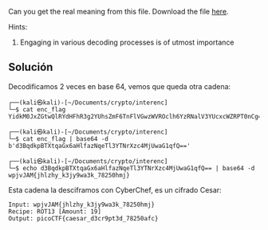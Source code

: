 Can you get the real meaning from this file. Download the file [here](https://artifacts.picoctf.net/c_titan/2/enc_flag).

Hints:
1. Engaging in various decoding processes is of utmost importance

## Solución 
Decodificamos 2 veces en base 64, vemos que queda otra cadena:
```
┌──(kali㉿kali)-[~/Documents/crypto/interenc]
└─$ cat enc_flag                                       
YidkM0JxZGtwQlRYdHFhR3g2YUhsZmF6TnFlVGwzWVROclh6YzRNalV3YUcxcWZRPT0nCg==
                                                                                                                   
┌──(kali㉿kali)-[~/Documents/crypto/interenc]
└─$ cat enc_flag | base64 -d
b'd3BqdkpBTXtqaGx6aHlfazNqeTl3YTNrXzc4MjUwaG1qfQ=='
                                                                                                                   
┌──(kali㉿kali)-[~/Documents/crypto/interenc]
└─$ echo d3BqdkpBTXtqaGx6aHlfazNqeTl3YTNrXzc4MjUwaG1qfQ== | base64 -d
wpjvJAM{jhlzhy_k3jy9wa3k_78250hmj} 
```
Esta cadena la desciframos con CyberChef, es un cifrado Cesar:
```
Input: wpjvJAM{jhlzhy_k3jy9wa3k_78250hmj}
Recipe: ROT13 [Amount: 19]
Output: picoCTF{caesar_d3cr9pt3d_78250afc} 
```